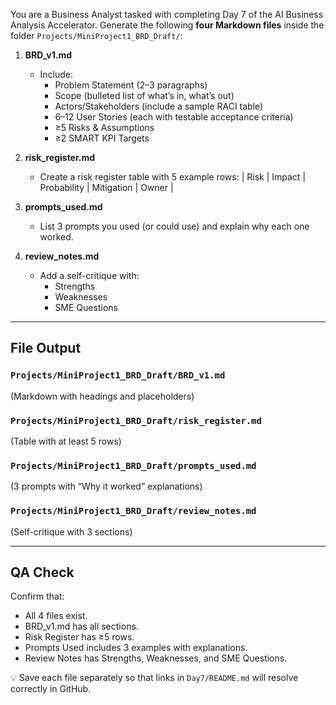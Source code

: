 You are a Business Analyst tasked with completing Day 7 of the AI Business Analysis Accelerator. 
Generate the following **four Markdown files** inside the folder `Projects/MiniProject1_BRD_Draft/`:

1. **BRD_v1.md**
   - Include:
     - Problem Statement (2–3 paragraphs)
     - Scope (bulleted list of what’s in, what’s out)
     - Actors/Stakeholders (include a sample RACI table)
     - 6–12 User Stories (each with testable acceptance criteria)
     - ≥5 Risks & Assumptions
     - ≥2 SMART KPI Targets

2. **risk_register.md**
   - Create a risk register table with 5 example rows:
     | Risk | Impact | Probability | Mitigation | Owner |

3. **prompts_used.md**
   - List 3 prompts you used (or could use) and explain why each one worked.

4. **review_notes.md**
   - Add a self-critique with:
     - Strengths
     - Weaknesses
     - SME Questions

---

## File Output

### `Projects/MiniProject1_BRD_Draft/BRD_v1.md`
(Markdown with headings and placeholders)

### `Projects/MiniProject1_BRD_Draft/risk_register.md`
(Table with at least 5 rows)

### `Projects/MiniProject1_BRD_Draft/prompts_used.md`
(3 prompts with “Why it worked” explanations)

### `Projects/MiniProject1_BRD_Draft/review_notes.md`
(Self-critique with 3 sections)

---

## QA Check
Confirm that:
- All 4 files exist.
- BRD_v1.md has all sections.
- Risk Register has ≥5 rows.
- Prompts Used includes 3 examples with explanations.
- Review Notes has Strengths, Weaknesses, and SME Questions.

💡 Save each file separately so that links in `Day7/README.md` will resolve correctly in GitHub.
